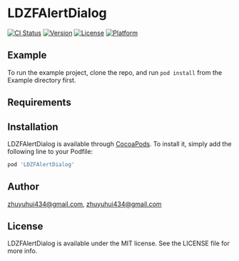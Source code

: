 # LDZFAlertDialog

[![CI Status](https://img.shields.io/travis/zhuyuhui434@gmail.com/LDZFAlertDialog.svg?style=flat)](https://travis-ci.org/zhuyuhui434@gmail.com/LDZFAlertDialog)
[![Version](https://img.shields.io/cocoapods/v/LDZFAlertDialog.svg?style=flat)](https://cocoapods.org/pods/LDZFAlertDialog)
[![License](https://img.shields.io/cocoapods/l/LDZFAlertDialog.svg?style=flat)](https://cocoapods.org/pods/LDZFAlertDialog)
[![Platform](https://img.shields.io/cocoapods/p/LDZFAlertDialog.svg?style=flat)](https://cocoapods.org/pods/LDZFAlertDialog)

## Example

To run the example project, clone the repo, and run `pod install` from the Example directory first.

## Requirements

## Installation

LDZFAlertDialog is available through [CocoaPods](https://cocoapods.org). To install
it, simply add the following line to your Podfile:

```ruby
pod 'LDZFAlertDialog'
```

## Author

zhuyuhui434@gmail.com, zhuyuhui434@gmail.com

## License

LDZFAlertDialog is available under the MIT license. See the LICENSE file for more info.

